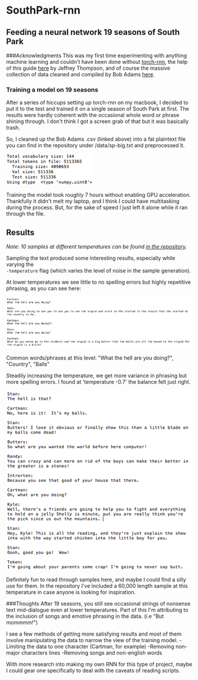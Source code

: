 # SouthPark-rnn
## Feeding a neural network 19 seasons of South Park

###Acknowledgments
This was my first time experimenting with anything machine learning and couldn't have been done without [torch-rnn](https://github.com/jcjohnson/torch-rnn), the help of this guide [here](http://www.jeffreythompson.org/blog/2016/03/25/torch-rnn-mac-install/) by Jeffrey Thompson, and of course the massive collection of data cleaned and compiled by Bob Adams [here](https://github.com/BobAdamsEE/SouthParkData). 

### Training a model on 19 seasons
After a series of hiccups setting up torch-rnn on my macbook, I decided to put it to the test and trained it on a single season of South Park at first. The results were hardly coherent with the occasional whole word or phrase shining through. I don't think I got a screen grab of that but it was basically trash. 

So, I cleaned up the Bob Adams .csv (linked above) into a fat plaintext file you can find in the repository under /data/sp-big.txt and preprocessed it.

![alt text](images/preprocessed.png "Even for 19 seasons that's a lot of Token's.")

Training the model took roughly 7 hours without enabling GPU acceleration. Thankfully it didn't melt my laptop, and I think I could have multitasking during the process. But, for the sake of speed I just left it alone while it ran through the file.

## Results

*Note: 10 samples at different temperatures can be found [in the repository](samples/).*

Sampling the text produced some interesting results, especially while varying the 	
`-temperature` flag (which varies the level of noise in the sample generation). 

At lower temperatures we see little to no spelling errors but highly repetitive phrasing, as you can see here:

![alt text](images/temp01.png "What the hell are you doing?!")

Common words/phrases at this level: "What the hell are you doing?", "Country", "Balls"

Steadily increasing the temperature, we get more variance in phrasing but more spelling errors. I found at 'temperature -0.7' the balance felt just right. 

![alt text](images/temp07.png "Some sampled text at Temperature 0.7")

Definitely fun to read through samples here, and maybe I could find a silly use for them. In the repository I've included a 60,000 length sample at this temperature in case anyone is looking for inspiration.

###Thoughts
After 19 seasons, you still see occasional strings of nonsense text mid-dialogue even at lower temperatures. Part of this I'm attributing to the inclusion of songs and emotive phrasing in the data. (i.e "But mommmm!")

I see a few methods of getting more satisfying results and most of them involve manipulating the data to narrow the view of the training model.
-Limiting the data to one character (Cartman, for example)
-Removing non-major characters lines
-Removing songs and non-english words

With more research into making my own RNN for this type of project, maybe I could gear one specifically to deal with the caveats of reading scripts.


